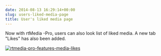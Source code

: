 ```yaml
---
date: 2014-08-13 16:29:14+00:00
slug: users-liked-media-page
title: User's liked media page
---
```


Now with rtMedia -Pro, users can also look list of liked media. A new tab "Likes" has also been added.

[![rtmedia-pro-features-media-likes](http://docs.rtcamp.com/wp-content/uploads/2014/08/rtmedia-pro-features-media-likes.png)](http://docs.rtcamp.com/wp-content/uploads/2014/08/rtmedia-pro-features-media-likes.png)




